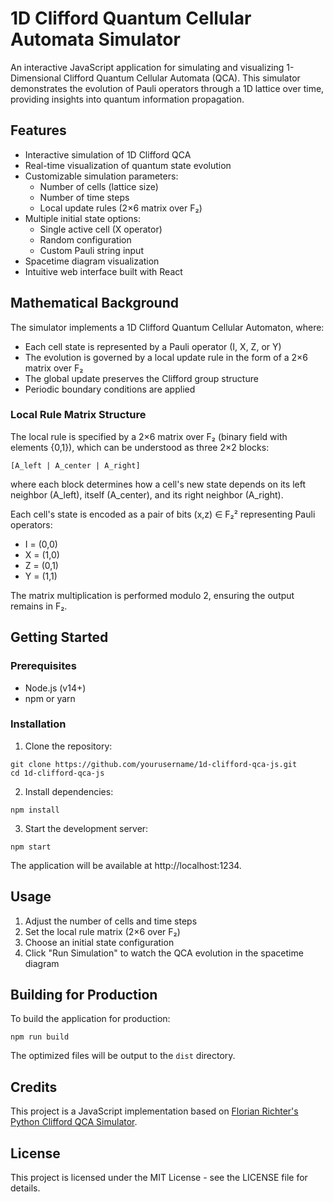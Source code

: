 # 1D Clifford Quantum Cellular Automata Simulator

An interactive JavaScript application for simulating and visualizing 1-Dimensional Clifford Quantum Cellular Automata (QCA). This simulator demonstrates the evolution of Pauli operators through a 1D lattice over time, providing insights into quantum information propagation.

## Features

* Interactive simulation of 1D Clifford QCA
* Real-time visualization of quantum state evolution
* Customizable simulation parameters:
  * Number of cells (lattice size)
  * Number of time steps
  * Local update rules (2×6 matrix over F₂)
* Multiple initial state options:
  * Single active cell (X operator)
  * Random configuration
  * Custom Pauli string input
* Spacetime diagram visualization
* Intuitive web interface built with React

## Mathematical Background

The simulator implements a 1D Clifford Quantum Cellular Automaton, where:

* Each cell state is represented by a Pauli operator (I, X, Z, or Y)
* The evolution is governed by a local update rule in the form of a 2×6 matrix over F₂
* The global update preserves the Clifford group structure
* Periodic boundary conditions are applied

### Local Rule Matrix Structure

The local rule is specified by a 2×6 matrix over F₂ (binary field with elements {0,1}), which can be understood as three 2×2 blocks:

```
[A_left | A_center | A_right]
```

where each block determines how a cell's new state depends on its left neighbor (A_left), itself (A_center), and its right neighbor (A_right).

Each cell's state is encoded as a pair of bits (x,z) ∈ F₂² representing Pauli operators:

* I = (0,0)
* X = (1,0)
* Z = (0,1)
* Y = (1,1)

The matrix multiplication is performed modulo 2, ensuring the output remains in F₂.

## Getting Started

### Prerequisites

* Node.js (v14+)
* npm or yarn

### Installation

1. Clone the repository:
```
git clone https://github.com/yourusername/1d-clifford-qca-js.git
cd 1d-clifford-qca-js
```

2. Install dependencies:
```
npm install
```

3. Start the development server:
```
npm start
```

The application will be available at http://localhost:1234.

## Usage

1. Adjust the number of cells and time steps
2. Set the local rule matrix (2×6 over F₂)
3. Choose an initial state configuration
4. Click "Run Simulation" to watch the QCA evolution in the spacetime diagram

## Building for Production

To build the application for production:

```
npm run build
```

The optimized files will be output to the `dist` directory.

## Credits

This project is a JavaScript implementation based on [Florian Richter's Python Clifford QCA Simulator](https://github.com/Florian2Richter/clifford-qca-1d).

## License

This project is licensed under the MIT License - see the LICENSE file for details. 
